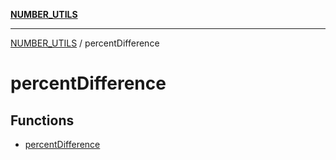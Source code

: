 [**NUMBER_UTILS**](../README.md)

***

[NUMBER_UTILS](../README.md) / percentDifference

# percentDifference

## Functions

- [percentDifference](functions/percentDifference.md)
